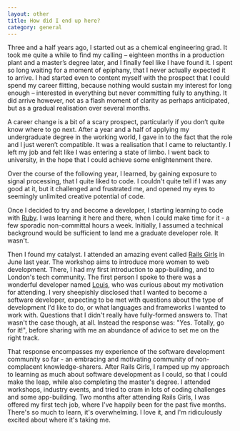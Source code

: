 ```yaml
---
layout: other
title: How did I end up here?
category: general
---
```


Three and a half years ago, I started out as a chemical engineering grad. It took me quite a while to find my calling – eighteen months in a production plant and a master’s degree later, and I finally feel like I have found it. I spent so long waiting for a moment of epiphany, that I never actually expected it to arrive. I had started even to content myself with the prospect that I could spend my career flitting, because nothing would sustain my interest for long enough – interested in everything but never committing fully to anything. It did arrive however, not as a flash moment of clarity as perhaps anticipated, but as a gradual realisation over several months.

A career change is a bit of a scary prospect, particularly if you don’t quite know where to go next. After a year and a half of applying my undergraduate degree in the working world, I gave in to the fact that the role and I just weren’t compatible. It was a realisation that I came to reluctantly. I left my job and felt like I was entering a state of limbo. I went back to university, in the hope that I could achieve some enlightenment there.

Over the course of the following year, I learned, by gaining exposure to signal processing, that I quite liked to code. I couldn't quite tell if I was any good at it, but it challenged and frustrated me, and opened my eyes to seemingly unlimited creative potential of code.

Once I decided to try and become a developer, I starting learning to code with [Ruby](https://www.ruby-lang.org/en/). I was learning it here and there, when I could make time for it - a few sporadic non-committal hours a week. Initially, I assumed a technical background would be sufficient to land me a graduate developer role. It wasn't.

Then I found my catalyst. I attended an amazing event called [Rails Girls](railsgirls.com) in June last year. The workshop aims to introduce more women to web development. There, I had my first introduction to app-building, and to London's tech community. The first person I spoke to there was a wonderful developer named [Louis](https://lpil.uk/), who was curious about my motivation for attending. I very sheepishly disclosed that I wanted to become a software developer, expecting to be met with questions about the type of development I'd like to do, or what languages and frameworks I wanted to work with. Questions that I didn't really have fully-formed answers to. That wasn't the case though, at all. Instead the response was: "Yes. Totally, go for it!", before sharing with me an abundance of advice to set me on the right track.    

That response encompasses my experience of the software development community so far - an embracing and motivating community of non-complacent knowledge-sharers. After Rails Girls, I ramped up my approach to learning as much about software development as I could, so that I could make the leap, while also completing the master's degree. I attended workshops, industry events, and tried to cram in lots of coding challenges and some app-building. Two months after attending Rails Girls, I was offered my first tech job, where I've happily been for the past five months. There's so much to learn, it's overwhelming. I love it, and I'm ridiculously excited about where it's taking me.
